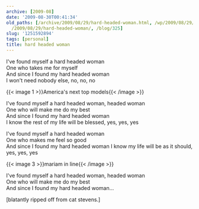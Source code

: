 ```yaml
---
archive: [2009-08]
date: '2009-08-30T00:41:34'
old_paths: [/archive/2009/08/29/hard-headed-woman.html, /wp/2009/08/29/hard-headed-woman/,
  /2009/08/29/hard-headed-woman/, /blog/325]
slug: '1251592894'
tags: [personal]
title: hard headed woman
---
```


I've found myself a hard headed woman  
One who takes me for myself  
And since I found my hard headed woman  
I won't need nobody else, no, no, no 

{{< image 1 >}}America's next top models{{< /image >}}

I've found myself a hard headed woman, headed woman  
One who will make me do my best  
And since I found my hard headed woman  
I know the rest of my life will be blessed, yes, yes, yes

I've found myself a hard headed woman  
One who makes me feel so good  
And since I found my hard headed woman 
I know my life will be as it should, yes, yes, yes 

{{< image 3 >}}mariam in line{{< /image >}}

I've found myself a hard headed woman, headed woman  
One who will make me do my best  
And since I found my hard headed woman... 

[blatantly ripped off from cat stevens.] 

